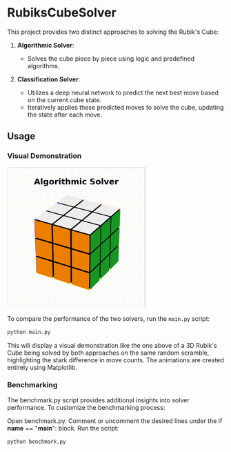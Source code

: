 # RubiksCubeSolver

This project provides two distinct approaches to solving the Rubik's Cube:

1. **Algorithmic Solver**: 
   - Solves the cube piece by piece using logic and predefined algorithms.

2. **Classification Solver**:
   - Utilizes a deep neural network to predict the next best move based on the current cube state.
   - Iteratively applies these predicted moves to solve the cube, updating the state after each move.

## Usage

### Visual Demonstration

![Animation](rubiks.gif)

To compare the performance of the two solvers, run the `main.py` script:
```bash
python main.py
```
This will display a visual demonstration like the one above of a 3D Rubik's Cube being solved by both approaches on the same random scramble, highlighting the stark difference in move counts. The animations are created entirely using Matplotlib.

### Benchmarking
The benchmark.py script provides additional insights into solver performance. To customize the benchmarking process:

Open benchmark.py.
Comment or uncomment the desired lines under the if __name__ == "__main__": block.
Run the script:
```bash
python benchmark.py
```
